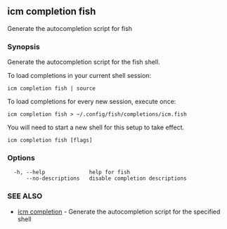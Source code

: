## icm completion fish

Generate the autocompletion script for fish

### Synopsis

Generate the autocompletion script for the fish shell.

To load completions in your current shell session:

	icm completion fish | source

To load completions for every new session, execute once:

	icm completion fish > ~/.config/fish/completions/icm.fish

You will need to start a new shell for this setup to take effect.


```
icm completion fish [flags]
```

### Options

```
  -h, --help              help for fish
      --no-descriptions   disable completion descriptions
```

### SEE ALSO

* [icm completion](icm_completion.md)	 - Generate the autocompletion script for the specified shell

